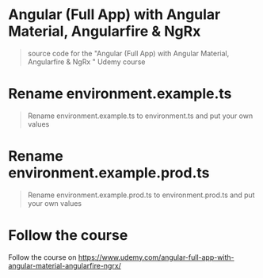 # Angular (Full App) with Angular Material, Angularfire & NgRx 

> source code for the "Angular (Full App) with Angular Material, Angularfire & NgRx " Udemy course

# Rename environment.example.ts

> Rename environment.example.ts to environment.ts and put your own values

# Rename environment.example.prod.ts

> Rename environment.example.prod.ts to environment.prod.ts and put your own values

# Follow the course

Follow the course on https://www.udemy.com/angular-full-app-with-angular-material-angularfire-ngrx/